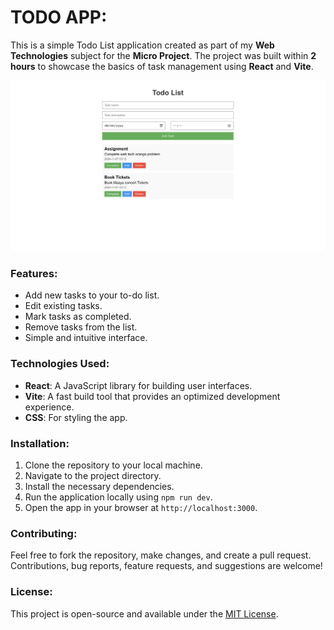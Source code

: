 # TODO APP:

This is a simple Todo List application created as part of my **Web Technologies** subject for the **Micro Project**. The project was built within **2 hours** to showcase the basics of task management using **React** and **Vite**.

![Todo List App](https://github.com/pseudo0244/todolist/blob/main/Image.png)  <!-- Replace with your image path -->

### Features:
- Add new tasks to your to-do list.
- Edit existing tasks.
- Mark tasks as completed.
- Remove tasks from the list.
- Simple and intuitive interface.

### Technologies Used:
- **React**: A JavaScript library for building user interfaces.
- **Vite**: A fast build tool that provides an optimized development experience.
- **CSS**: For styling the app.

### Installation:
1. Clone the repository to your local machine.
2. Navigate to the project directory.
3. Install the necessary dependencies.
4. Run the application locally using `npm run dev`.
5. Open the app in your browser at `http://localhost:3000`.

### Contributing:
Feel free to fork the repository, make changes, and create a pull request. Contributions, bug reports, feature requests, and suggestions are welcome!

### License:
This project is open-source and available under the [MIT License](LICENSE). 
